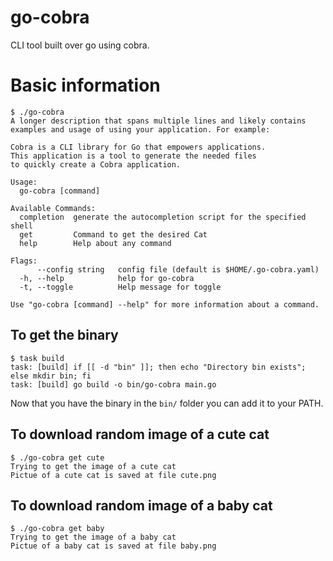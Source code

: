 # go-cobra
CLI tool built over go using cobra.

# Basic information
```
$ ./go-cobra 
A longer description that spans multiple lines and likely contains
examples and usage of using your application. For example:

Cobra is a CLI library for Go that empowers applications.
This application is a tool to generate the needed files
to quickly create a Cobra application.

Usage:
  go-cobra [command]

Available Commands:
  completion  generate the autocompletion script for the specified shell
  get         Command to get the desired Cat
  help        Help about any command

Flags:
      --config string   config file (default is $HOME/.go-cobra.yaml)
  -h, --help            help for go-cobra
  -t, --toggle          Help message for toggle

Use "go-cobra [command] --help" for more information about a command.
```
## To get the binary
```
$ task build
task: [build] if [[ -d "bin" ]]; then echo "Directory bin exists"; else mkdir bin; fi
task: [build] go build -o bin/go-cobra main.go
```
Now that you have the binary in the `bin/` folder you can add it to your PATH.


## To download random image of a cute cat
```
$ ./go-cobra get cute
Trying to get the image of a cute cat
Pictue of a cute cat is saved at file cute.png
```

## To download random image of a baby cat
```
$ ./go-cobra get baby
Trying to get the image of a baby cat
Pictue of a baby cat is saved at file baby.png
```
